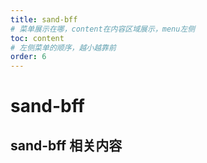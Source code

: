 ```yaml
---
title: sand-bff
# 菜单展示在哪，content在内容区域展示，menu左侧
toc: content
# 左侧菜单的顺序，越小越靠前
order: 6
---
```


# sand-bff

## sand-bff 相关内容
